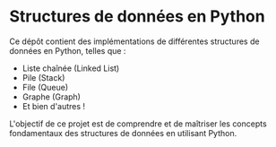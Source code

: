 # Structures de données en Python

Ce dépôt contient des implémentations de différentes structures de données en Python, telles que :

- Liste chaînée (Linked List)
- Pile (Stack)
- File (Queue)
- Graphe (Graph)
- Et bien d'autres !

L'objectif de ce projet est de comprendre et de maîtriser les concepts fondamentaux des structures de données en utilisant Python.
